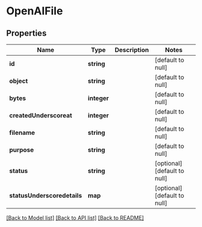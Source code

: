 # OpenAIFile

## Properties
Name | Type | Description | Notes
------------ | ------------- | ------------- | -------------
**id** | **string** |  | [default to null]
**object** | **string** |  | [default to null]
**bytes** | **integer** |  | [default to null]
**createdUnderscoreat** | **integer** |  | [default to null]
**filename** | **string** |  | [default to null]
**purpose** | **string** |  | [default to null]
**status** | **string** |  | [optional] [default to null]
**statusUnderscoredetails** | **map** |  | [optional] [default to null]

[[Back to Model list]](../README.md#documentation-for-models) [[Back to API list]](../README.md#documentation-for-api-endpoints) [[Back to README]](../README.md)


